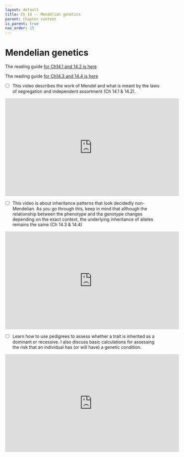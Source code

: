 ```yaml
---
layout: default
title: Ch 14 -- Mendelian genetics
parent: Chapter content
is_parent: true
nav_order: 15
---
```


# Mendelian genetics

The reading guide [for Ch14.1 and 14.2 is here](ch14.1_rg.html)

The reading guide [for Ch14.3 and 14.4 is here](ch14.3_rg.html)

- [ ] This video describes the work of Mendel and what is meant by the laws of segregation and independent assortment (Ch 14.1 & 14.2).
<iframe width="560" height="315" src="https://www.youtube.com/embed/Ba03cgpGB1Y" frameborder="0" allow="accelerometer; autoplay; clipboard-write; encrypted-media; gyroscope; picture-in-picture" allowfullscreen></iframe>


- [ ] This video is about inheritance patterns that look decidedly non-Mendelian. As you go through this, keep in mind that although the relationship between the phenotype and the genotype changes depending on the exact context, the underlying inheritance of alleles remains the same (Ch 14.3 & 14.4)
<iframe width="560" height="315" src="https://www.youtube.com/embed/795i90bFpXk" frameborder="0" allow="accelerometer; autoplay; clipboard-write; encrypted-media; gyroscope; picture-in-picture" allowfullscreen></iframe>


- [ ] Learn how to use pedigrees to assess whether a trait is inherited as a dominant or recessive. I also discuss basic calculations for assessing the risk that an individual has (or will have) a genetic condition.
<iframe width="560" height="315" src="https://www.youtube.com/embed/Z5VHwT4VDE8" frameborder="0" allow="accelerometer; autoplay; clipboard-write; encrypted-media; gyroscope; picture-in-picture" allowfullscreen></iframe>

